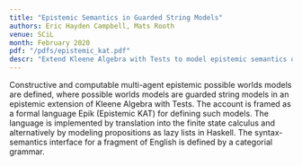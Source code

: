 ```yaml
---
title: "Epistemic Semantics in Guarded String Models"
authors: Eric Hayden Campbell, Mats Rooth
venue: SCiL
month: February 2020 
pdf: "/pdfs/epistemic_kat.pdf"
descr: "Extend Kleene Algebra with Tests to model epistemic semantics of modal verbs in natural English"
--- 
```


Constructive and computable multi-agent epistemic possible worlds
models are defined, where possible worlds models are guarded string
models in an epistemic extension of Kleene Algebra with Tests. The
account is framed as a formal language Epik (Epistemic KAT) for
defining such models. The language is implemented by translation into
the finite state calculus and alternatively by modeling propositions
as lazy lists in Haskell. The syntax-semantics interface for a
fragment of English is defined by a categorial grammar.
